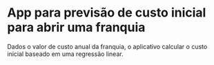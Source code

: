 # App para previsão de custo inicial para abrir uma franquia

Dados o valor de custo anual da franquia, o aplicativo calcular o custo inicial baseado em uma regressão linear.
